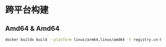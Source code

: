 # 跨平台构建

## Amd64 & Amd64

```bash
docker buildx build --platform linux/arm64,linux/amd64 -t registry.cn-beijing.aliyuncs.com/dc3/dc3-job:2024.1.1.dev . --push
```